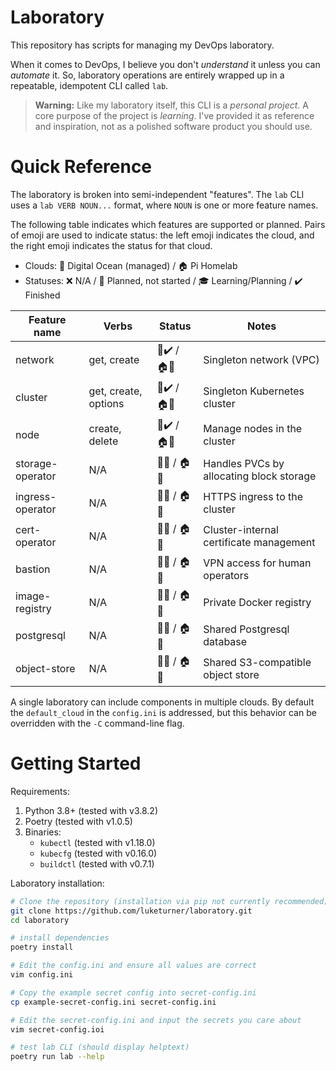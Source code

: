 # Laboratory

This repository has scripts for managing my DevOps laboratory.

When it comes to DevOps, I believe you don't _understand_ it unless you can _automate_ it. So, laboratory operations are entirely wrapped up in a repeatable, idempotent CLI called `lab`.

> **Warning:** Like my laboratory itself, this CLI is a _personal project_. A core purpose of the project is _learning_. I've provided it as reference and inspiration, not as a polished software product you should use.

# Quick Reference

The laboratory is broken into semi-independent "features". The `lab` CLI uses a `lab VERB NOUN...` format, where `NOUN` is one or more feature names.

The following table indicates which features are supported or planned. Pairs of emoji are used to indicate status: the left emoji indicates the cloud, and the right emoji indicates the status for that cloud.

- Clouds: :ocean: Digital Ocean (managed) / :house: Pi Homelab
- Statuses: :x: N/A / :ghost: Planned, not started / :mortar_board: Learning/Planning / :heavy_check_mark: Finished 

| Feature name | Verbs | Status | Notes
|-|-|-|-|
| network           | get, create           | :ocean::heavy_check_mark: / :house::ghost: | Singleton network (VPC)
| cluster           | get, create, options  | :ocean::heavy_check_mark: / :house::ghost: | Singleton Kubernetes cluster
| node              | create, delete        | :ocean::heavy_check_mark: / :house::ghost: | Manage nodes in the cluster
| storage-operator  | N/A                   | :ocean::ghost: / :house::ghost: | Handles PVCs by allocating block storage
| ingress-operator  | N/A                   | :ocean::ghost: / :house::ghost: | HTTPS ingress to the cluster
| cert-operator     | N/A                   | :ocean::ghost: / :house::ghost: | Cluster-internal certificate management
| bastion           | N/A                   | :ocean::ghost: / :house::ghost: | VPN access for human operators
| image-registry    | N/A                   | :ocean::ghost: / :house::ghost: | Private Docker registry
| postgresql        | N/A                   | :ocean::ghost: / :house::ghost: | Shared Postgresql database
| object-store      | N/A                   | :ocean::ghost: / :house::ghost: | Shared S3-compatible object store

A single laboratory can include components in multiple clouds. By default the `default_cloud` in the `config.ini` is addressed, but this behavior can be overridden with the `-C` command-line flag.

# Getting Started

Requirements:

1. Python 3.8+ (tested with v3.8.2)
2. Poetry (tested with v1.0.5)
3. Binaries:
    - `kubectl` (tested with v1.18.0)
    - `kubecfg` (tested with v0.16.0)
    - `buildctl` (tested with v0.7.1)

Laboratory installation:

``` bash
# Clone the repository (installation via pip not currently recommended)
git clone https://github.com/luketurner/laboratory.git
cd laboratory

# install dependencies
poetry install

# Edit the config.ini and ensure all values are correct
vim config.ini

# Copy the example secret config into secret-config.ini
cp example-secret-config.ini secret-config.ini

# Edit the secret-config.ini and input the secrets you care about
vim secret-config.ioi

# test lab CLI (should display helptext)
poetry run lab --help
```